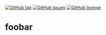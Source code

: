 [![GitHub tag](https://img.shields.io/github/tag/epack/foobar.svg?style=flat-square)](https://github.com/ePack/foobar/releases)
[![GitHub issues](https://img.shields.io/github/issues/epack/foobar.svg?style=flat-square)](https://github.com/ePack/foobar/issues)
[![GitHub license](https://img.shields.io/github/license/epack/foobar.svg?style=flat-square)](LICENSE)

# foobar

